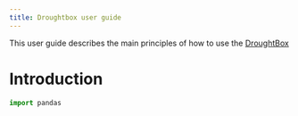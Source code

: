 ```yaml
---
title: Droughtbox user guide
---
```


This user guide describes the main principles of how to use the [DroughtBox](https://onlinelibrary.wiley.com/doi/full/10.1111/pce.13750) 

# Introduction

```python
import pandas
```




